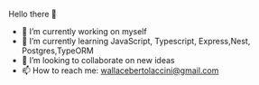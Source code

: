 Hello there 👋



- 🔭 I’m currently working on myself
- 🌱 I’m currently learning JavaScript, Typescript, Express,Nest, Postgres,TypeORM
- 👯 I’m looking to collaborate on new ideas
- 📫 How to reach me: wallacebertolaccini@gmail.com


